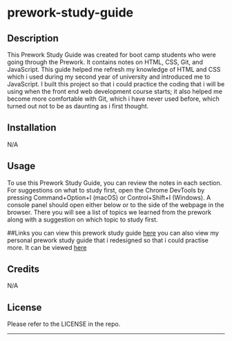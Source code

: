 # prework-study-guide

## Description

This Prework Study Guide was created for boot camp students who were going through the Prework. It contains notes on HTML, CSS, Git, and JavaScript.
 This guide helped me refresh my knowledge of HTML and CSS which i used during my second year of university and introduced me to JavaScript. 
 I built this project so that i could practice the coding that i will be using when the front end web development course starts; it also helped me become more comfortable with Git, which i have never used before, which turned out not to be as daunting as i first thought.

## Installation

N/A

## Usage
To use this Prework Study Guide, you can review the notes in each section. For suggestions on what to study first, open the Chrome DevTools by pressing Command+Option+I (macOS) or Control+Shift+I (Windows). A console panel should open either below or to the side of the webpage in the browser. There you will see a list of topics we learned from the prework along with a suggestion on which topic to study first.

##Links
you can view this prework study guide [here](https://chriskeno95.github.io/prework-study-guide/)
you can also view my personal prework study guide that i redesigned so that i could practise more. It can be viewed [here](https://chriskeno95.github.io/personal-study-guide/)

## Credits
N/A

## License

Please refer to the LICENSE in the repo.

---

